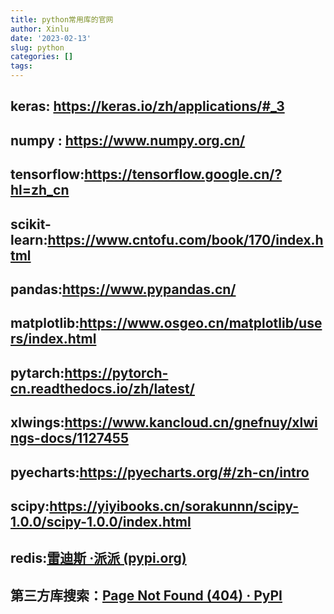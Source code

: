 ```yaml
---
title: python常用库的官网
author: Xinlu
date: '2023-02-13'
slug: python
categories: []
tags: 
---
```




## keras: https://keras.io/zh/applications/#_3

## numpy : https://www.numpy.org.cn/

## tensorflow:https://tensorflow.google.cn/?hl=zh_cn
## scikit-learn:https://www.cntofu.com/book/170/index.html
## pandas:https://www.pypandas.cn/
## matplotlib:https://www.osgeo.cn/matplotlib/users/index.html
## pytarch:https://pytorch-cn.readthedocs.io/zh/latest/
## xlwings:https://www.kancloud.cn/gnefnuy/xlwings-docs/1127455
## pyecharts:https://pyecharts.org/#/zh-cn/intro
## scipy:https://yiyibooks.cn/sorakunnn/scipy-1.0.0/scipy-1.0.0/index.html

## redis:[雷迪斯 ·派派 (pypi.org)](https://pypi.org/project/redis/)

## 第三方库搜索：[Page Not Found (404) · PyPI](https://pypi.org/project/)